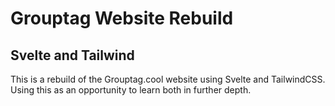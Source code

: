 # Grouptag Website Rebuild
## Svelte and Tailwind

This is a rebuild of the Grouptag.cool website using Svelte and TailwindCSS. Using this as an opportunity to learn both in further depth.